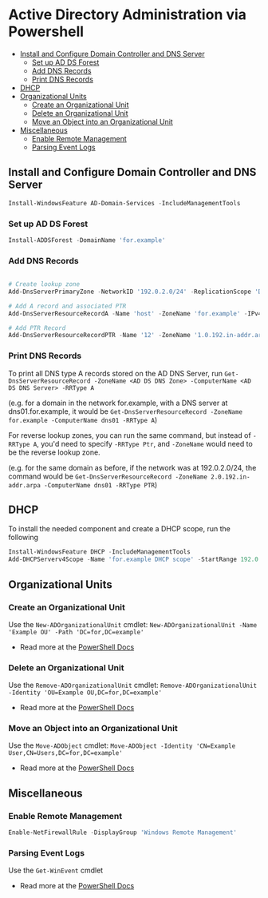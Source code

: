 # Active Directory Administration via Powershell

<!-- vim-markdown-toc GitLab -->

* [Install and Configure Domain Controller and DNS Server](#install-and-configure-domain-controller-and-dns-server)
  * [Set up AD DS Forest](#set-up-ad-ds-forest)
  * [Add DNS Records](#add-dns-records)
  * [Print DNS Records](#print-dns-records)
* [DHCP](#dhcp)
* [Organizational Units](#organizational-units)
  * [Create an Organizational Unit](#create-an-organizational-unit)
  * [Delete an Organizational Unit](#delete-an-organizational-unit)
  * [Move an Object into an Organizational Unit](#move-an-object-into-an-organizational-unit)
* [Miscellaneous](#miscellaneous)
  * [Enable Remote Management](#enable-remote-management)
  * [Parsing Event Logs](#parsing-event-logs)

<!-- vim-markdown-toc -->

## Install and Configure Domain Controller and DNS Server

```powershell
Install-WindowsFeature AD-Domain-Services -IncludeManagementTools
```

### Set up AD DS Forest

```powershell
Install-ADDSForest -DomainName 'for.example'
```

### Add DNS Records

```powershell

# Create lookup zone
Add-DnsServerPrimaryZone -NetworkID '192.0.2.0/24' -ReplicationScope 'Domain'

# Add A record and associated PTR
Add-DnsServerResourceRecordA -Name 'host' -ZoneName 'for.example' -IPv4Address '192.0.2.201' -CreatePtr

# Add PTR Record
Add-DnsServerResourceRecordPTR -Name '12' -ZoneName '1.0.192.in-addr.arpa.' -PtrDomainName 'gateway'
```

### Print DNS Records

To print all DNS type A records stored on the AD DNS Server, run `Get-DnsServerResourceRecord -ZoneName <AD DS DNS Zone> -ComputerName <AD DS DNS Server> -RRType A`

(e.g. for a domain in the network for.example, with a DNS server at dns01.for.example, it would be `Get-DnsServerResourceRecord -ZoneName for.example -ComputerName dns01 -RRType A`)

For reverse lookup zones, you can run the same command, but instead of `-RRType A`, you'd need to specify `-RRType Ptr`, and `-ZoneName` would need to be the reverse lookup zone.

(e.g. for the same domain as before, if the network was at 192.0.2.0/24, the command would be `Get-DnsServerResourceRecord -ZoneName 2.0.192.in-addr.arpa -ComputerName dns01 -RRType PTR`)

## DHCP

To install the needed component and create a DHCP scope, run the following

```powershell
Install-WindowsFeature DHCP -IncludeManagementTools
Add-DHCPServerv4Scope -Name 'for.example DHCP scope' -StartRange 192.0.2.50 -EndRange 192.0.2.75 -SubnetMask 255.255.255.0
```

## Organizational Units

### Create an Organizational Unit

Use the `New-ADOrganizationalUnit` cmdlet: `New-ADOrganizationalUnit -Name 'Example OU' -Path 'DC=for,DC=example'`

   * Read more at the [PowerShell Docs](https://docs.microsoft.com/en-us/powershell/module/activedirectory/new-adorganizationalunit?view=windowsserver2019-ps)

### Delete an Organizational Unit

Use the `Remove-ADOrganizationalUnit` cmdlet: `Remove-ADOrganizationalUnit -Identity 'OU=Example OU,DC=for,DC=example'`

   * Read more at the [PowerShell Docs](https://docs.microsoft.com/en-us/powershell/module/activedirectory/remove-adorganizationalunit?view=windowsserver2019-ps)

### Move an Object into an Organizational Unit

Use the `Move-ADObject` cmdlet: `Move-ADObject -Identity 'CN=Example User,CN=Users,DC=for,DC=example'`

   * Read more at the [PowerShell Docs](https://docs.microsoft.com/en-us/powershell/module/activedirectory/move-adobject?view=windowsserver2019-ps)

## Miscellaneous

### Enable Remote Management

```powershell
Enable-NetFirewallRule -DisplayGroup 'Windows Remote Management'
```

### Parsing Event Logs

Use the `Get-WinEvent` cmdlet

  * Read more at the [PowerShell Docs](https://docs.microsoft.com/en-us/powershell/module/microsoft.powershell.diagnostics/get-winevent?view=powershell-7.1)
